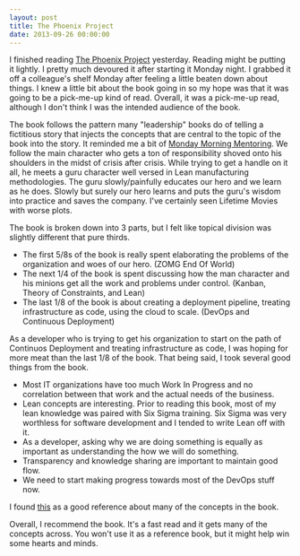 ```yaml
---
layout: post
title: The Phoenix Project
date: 2013-09-26 00:00:00
---
```


I finished reading [The Phoenix Project](http://www.amazon.com/The-Phoenix-Project-Helping-Business/dp/0988262592/ref=sr_1_1?ie=UTF8&qid=1380240538&sr=8-1&keywords=the+phoenix+project) yesterday. Reading might be putting it lightly. I pretty much devoured it after starting it Monday night. I grabbed it off a colleague's shelf Monday after feeling a little beaten down about things. I knew a little bit about the book going in so my hope was that it was going to be a pick-me-up kind of read. Overall, it was a pick-me-up read, although I don't think I was the intended audience of the book. 

The book follows the pattern many "leadership" books do of telling a fictitious story that injects the concepts that are central to the topic of the book into the story. It reminded me a bit of [Monday Morning Mentoring](http://www.amazon.com/Monday-Morning-Mentoring-Lessons-Ladder/dp/0060888229/ref=sr_1_1?s=books&ie=UTF8&qid=1380241032&sr=1-1&keywords=monday+morning+mentoring). We follow the main character who gets a ton of responsibility shoved onto his shoulders in the midst of crisis after crisis. While trying to get a handle on it all, he meets a guru character well versed in Lean manufacturing methodologies. The guru slowly/painfully educates our hero and we learn as he does. Slowly but surely our hero learns and puts the guru's wisdom into practice and saves the company. I've certainly seen Lifetime Movies with worse plots.

The book is broken down into 3 parts, but I felt like topical division was slightly different that pure thirds.

*  The first 5/8s of the book is really spent elaborating the problems of the organization and woes of our hero. (ZOMG End Of World)
*  The next 1/4 of the book is spent discussing how the man character and his minions get all the work and problems under control. (Kanban, Theory of Constraints, and Lean)
*  The last 1/8 of the book is about creating a deployment pipeline, treating infrastructure as code, using the cloud to scale. (DevOps and Continuous Deployment)

As a developer who is trying to get his organization to start on the path of Continuos Deployment and treating infrastructure as code, I was hoping for more meat than the last 1/8 of the book. That being said, I took several good things from the book.

* Most IT organizations have too much Work In Progress and no correlation between that work and the actual needs of the business.
* Lean concepts are interesting. Prior to reading this book, most of my lean knowledge was paired with Six Sigma training. Six Sigma was very worthless for software development and I tended to write Lean off with it.
* As a developer, asking why we are doing something is equally as important as understanding the how we will do something.
* Transparency and knowledge sharing are important to maintain good flow. 
* We need to start making progress towards most of the DevOps stuff now.

I found [this](http://itrevolution.com/learn-more-about-concepts-in-phoenix-project/) as a good reference about many of the concepts in the book.

Overall, I recommend the book. It's a fast read and it gets many of the concepts across. You won't use it as a reference book, but it might help win some hearts and minds.